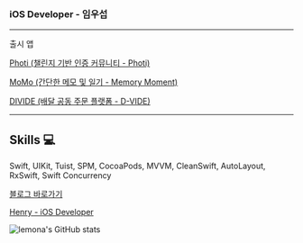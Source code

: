 ### iOS Developer - 임우섭


---
출시 앱

[Photi (챌린지 기반 인증 커뮤니티 - Photi)](https://apps.apple.com/kr/app/%ED%8F%AC%ED%8B%B0/id6747941953)

[MoMo (간단한 메모 및 일기 - Memory Moment)](https://apps.apple.com/kr/app/%EB%AA%A8%EB%AA%A8-memorymoment/id1668532366)

[DIVIDE (배달 공동 주문 플랫폼 - D-VIDE)](https://apps.apple.com/kr/app/divide/id6464589963)

---
## Skills 💻
Swift, UIKit, Tuist, SPM, CocoaPods, MVVM, CleanSwift, AutoLayout, RxSwift, Swift Concurrency

[블로그 바로가기](https://blog.naver.com/wcbe9745)

[Henry - iOS Developer](https://lemona-97.notion.site/iOS-Developer-5d5745226a0246a2a0ebb3d2e1e3e6db)

![lemona's GitHub stats](https://github-readme-stats.vercel.app/api?username=lemona-97&show_icons=true&theme=synthwave)


